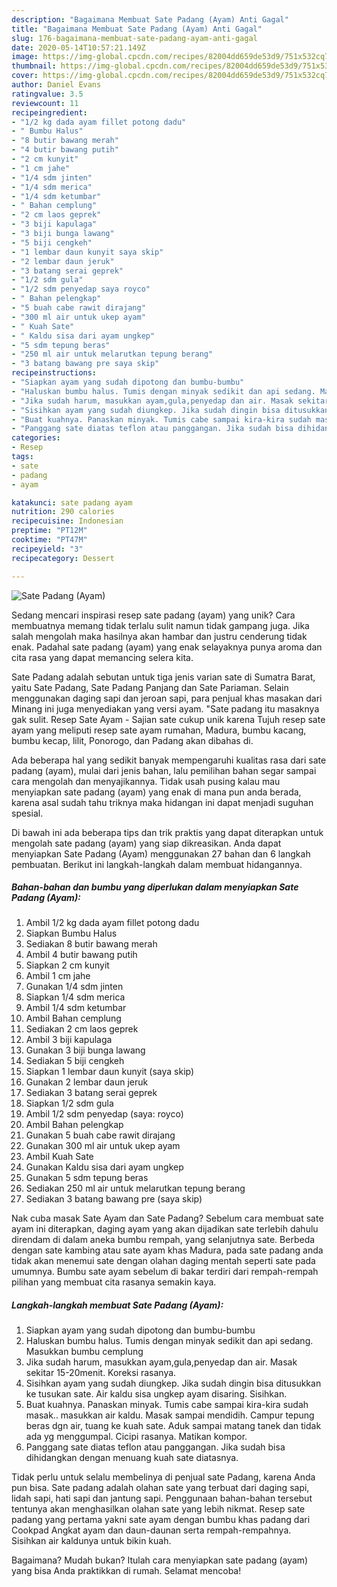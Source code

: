 ```yaml
---
description: "Bagaimana Membuat Sate Padang (Ayam) Anti Gagal"
title: "Bagaimana Membuat Sate Padang (Ayam) Anti Gagal"
slug: 176-bagaimana-membuat-sate-padang-ayam-anti-gagal
date: 2020-05-14T10:57:21.149Z
image: https://img-global.cpcdn.com/recipes/82004dd659de53d9/751x532cq70/sate-padang-ayam-foto-resep-utama.jpg
thumbnail: https://img-global.cpcdn.com/recipes/82004dd659de53d9/751x532cq70/sate-padang-ayam-foto-resep-utama.jpg
cover: https://img-global.cpcdn.com/recipes/82004dd659de53d9/751x532cq70/sate-padang-ayam-foto-resep-utama.jpg
author: Daniel Evans
ratingvalue: 3.5
reviewcount: 11
recipeingredient:
- "1/2 kg dada ayam fillet potong dadu"
- " Bumbu Halus"
- "8 butir bawang merah"
- "4 butir bawang putih"
- "2 cm kunyit"
- "1 cm jahe"
- "1/4 sdm jinten"
- "1/4 sdm merica"
- "1/4 sdm ketumbar"
- " Bahan cemplung"
- "2 cm laos geprek"
- "3 biji kapulaga"
- "3 biji bunga lawang"
- "5 biji cengkeh"
- "1 lembar daun kunyit saya skip"
- "2 lembar daun jeruk"
- "3 batang serai geprek"
- "1/2 sdm gula"
- "1/2 sdm penyedap saya royco"
- " Bahan pelengkap"
- "5 buah cabe rawit dirajang"
- "300 ml air untuk ukep ayam"
- " Kuah Sate"
- " Kaldu sisa dari ayam ungkep"
- "5 sdm tepung beras"
- "250 ml air untuk melarutkan tepung berang"
- "3 batang bawang pre saya skip"
recipeinstructions:
- "Siapkan ayam yang sudah dipotong dan bumbu-bumbu"
- "Haluskan bumbu halus. Tumis dengan minyak sedikit dan api sedang. Masukkan bumbu cemplung"
- "Jika sudah harum, masukkan ayam,gula,penyedap dan air. Masak sekitar 15-20menit. Koreksi rasanya."
- "Sisihkan ayam yang sudah diungkep. Jika sudah dingin bisa ditusukkan ke tusukan sate. Air kaldu sisa ungkep ayam disaring. Sisihkan."
- "Buat kuahnya. Panaskan minyak. Tumis cabe sampai kira-kira sudah masak.. masukkan air kaldu. Masak sampai mendidih. Campur tepung beras dgn air, tuang ke kuah sate. Aduk sampai matang tanek dan tidak ada yg menggumpal. Cicipi rasanya. Matikan kompor."
- "Panggang sate diatas teflon atau panggangan. Jika sudah bisa dihidangkan dengan menuang kuah sate diatasnya."
categories:
- Resep
tags:
- sate
- padang
- ayam

katakunci: sate padang ayam 
nutrition: 290 calories
recipecuisine: Indonesian
preptime: "PT12M"
cooktime: "PT47M"
recipeyield: "3"
recipecategory: Dessert

---
```



![Sate Padang (Ayam)](https://img-global.cpcdn.com/recipes/82004dd659de53d9/751x532cq70/sate-padang-ayam-foto-resep-utama.jpg)

Sedang mencari inspirasi resep sate padang (ayam) yang unik? Cara membuatnya memang tidak terlalu sulit namun tidak gampang juga. Jika salah mengolah maka hasilnya akan hambar dan justru cenderung tidak enak. Padahal sate padang (ayam) yang enak selayaknya punya aroma dan cita rasa yang dapat memancing selera kita.

Sate Padang adalah sebutan untuk tiga jenis varian sate di Sumatra Barat, yaitu Sate Padang, Sate Padang Panjang dan Sate Pariaman. Selain menggunakan daging sapi dan jeroan sapi, para penjual khas masakan dari Minang ini juga menyediakan yang versi ayam. &#34;Sate padang itu masaknya gak sulit. Resep Sate Ayam - Sajian sate cukup unik karena Tujuh resep sate ayam yang meliputi resep sate ayam rumahan, Madura, bumbu kacang, bumbu kecap, lilit, Ponorogo, dan Padang akan dibahas di.

Ada beberapa hal yang sedikit banyak mempengaruhi kualitas rasa dari sate padang (ayam), mulai dari jenis bahan, lalu pemilihan bahan segar sampai cara mengolah dan menyajikannya. Tidak usah pusing kalau mau menyiapkan sate padang (ayam) yang enak di mana pun anda berada, karena asal sudah tahu triknya maka hidangan ini dapat menjadi suguhan spesial.


Di bawah ini ada beberapa tips dan trik praktis yang dapat diterapkan untuk mengolah sate padang (ayam) yang siap dikreasikan. Anda dapat menyiapkan Sate Padang (Ayam) menggunakan 27 bahan dan 6 langkah pembuatan. Berikut ini langkah-langkah dalam membuat hidangannya.

<!--inarticleads1-->

##### Bahan-bahan dan bumbu yang diperlukan dalam menyiapkan Sate Padang (Ayam):

1. Ambil 1/2 kg dada ayam fillet potong dadu
1. Siapkan  Bumbu Halus
1. Sediakan 8 butir bawang merah
1. Ambil 4 butir bawang putih
1. Siapkan 2 cm kunyit
1. Ambil 1 cm jahe
1. Gunakan 1/4 sdm jinten
1. Siapkan 1/4 sdm merica
1. Ambil 1/4 sdm ketumbar
1. Ambil  Bahan cemplung
1. Sediakan 2 cm laos geprek
1. Ambil 3 biji kapulaga
1. Gunakan 3 biji bunga lawang
1. Sediakan 5 biji cengkeh
1. Siapkan 1 lembar daun kunyit (saya skip)
1. Gunakan 2 lembar daun jeruk
1. Sediakan 3 batang serai geprek
1. Siapkan 1/2 sdm gula
1. Ambil 1/2 sdm penyedap (saya: royco)
1. Ambil  Bahan pelengkap
1. Gunakan 5 buah cabe rawit dirajang
1. Gunakan 300 ml air untuk ukep ayam
1. Ambil  Kuah Sate
1. Gunakan  Kaldu sisa dari ayam ungkep
1. Gunakan 5 sdm tepung beras
1. Sediakan 250 ml air untuk melarutkan tepung berang
1. Sediakan 3 batang bawang pre (saya skip)


Nak cuba masak Sate Ayam dan Sate Padang? Sebelum cara membuat sate ayam ini diterapkan, daging ayam yang akan dijadikan sate terlebih dahulu direndam di dalam aneka bumbu rempah, yang selanjutnya sate. Berbeda dengan sate kambing atau sate ayam khas Madura, pada sate padang anda tidak akan menemui sate dengan olahan daging mentah seperti sate pada umumnya. Bumbu sate ayam sebelum di bakar terdiri dari rempah-rempah pilihan yang membuat cita rasanya semakin kaya. 

<!--inarticleads2-->

##### Langkah-langkah membuat Sate Padang (Ayam):

1. Siapkan ayam yang sudah dipotong dan bumbu-bumbu
1. Haluskan bumbu halus. Tumis dengan minyak sedikit dan api sedang. Masukkan bumbu cemplung
1. Jika sudah harum, masukkan ayam,gula,penyedap dan air. Masak sekitar 15-20menit. Koreksi rasanya.
1. Sisihkan ayam yang sudah diungkep. Jika sudah dingin bisa ditusukkan ke tusukan sate. Air kaldu sisa ungkep ayam disaring. Sisihkan.
1. Buat kuahnya. Panaskan minyak. Tumis cabe sampai kira-kira sudah masak.. masukkan air kaldu. Masak sampai mendidih. Campur tepung beras dgn air, tuang ke kuah sate. Aduk sampai matang tanek dan tidak ada yg menggumpal. Cicipi rasanya. Matikan kompor.
1. Panggang sate diatas teflon atau panggangan. Jika sudah bisa dihidangkan dengan menuang kuah sate diatasnya.


Tidak perlu untuk selalu membelinya di penjual sate Padang, karena Anda pun bisa. Sate padang adalah olahan sate yang terbuat dari daging sapi, lidah sapi, hati sapi dan jantung sapi. Penggunaan bahan-bahan tersebut tentunya akan menghasilkan olahan sate yang lebih nikmat. Resep sate padang yang pertama yakni sate ayam dengan bumbu khas padang dari Cookpad Angkat ayam dan daun-daunan serta rempah-rempahnya. Sisihkan air kaldunya untuk bikin kuah. 

Bagaimana? Mudah bukan? Itulah cara menyiapkan sate padang (ayam) yang bisa Anda praktikkan di rumah. Selamat mencoba!
